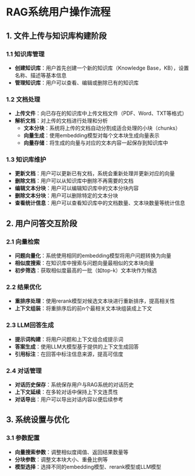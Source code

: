 # RAG系统用户操作流程

## 1. 文件上传与知识库构建阶段

### 1.1 知识库管理
- **创建知识库**：用户首先创建一个新的知识库（Knowledge Base，KB），设置名称、描述等基本信息
- **管理知识库**：用户可以查看、编辑或删除已有的知识库

### 1.2 文档处理
- **上传文件**：向已存在的知识库中上传文档文件（PDF、Word、TXT等格式）
- **解析文档**：对上传的文档进行处理和分析
  - **文本分块**：系统将上传的文档自动分割成适合处理的小块（chunks）
  - **向量生成**：使用embedding模型对每个文本块生成向量表示
  - **向量存储**：将生成的向量与对应的文本内容一起保存到知识库中

### 1.3 知识库维护
- **更新文档**：用户可以更新已有文档，系统会重新处理并更新对应的向量
- **删除文档**：用户可以从知识库中删除不再需要的文档
- **编辑文本分块**：用户可以编辑知识库中的文本分块内容
- **删除文本分块**：用户可以删除特定的文本分块
- **查看统计信息**：用户可以查看知识库中的文档数量、文本块数量等统计信息

## 2. 用户问答交互阶段

### 2.1 向量检索
- **问题向量化**：系统使用相同的embedding模型将用户问题转换为向量
- **相似度搜索**：在知识库中搜索与问题向量最相似的文本块向量
- **初步筛选**：获取相似度最高的一批（如top-k）文本块作为候选

### 2.2 结果优化
- **重排序处理**：使用rerank模型对候选文本块进行重新排序，提高相关性
- **上下文组装**：将重排序后的前n个最相关文本块组装成上下文

### 2.3 LLM回答生成
- **提示词构建**：将用户问题和上下文组合成提示词
- **答案生成**：使用LLM大模型基于提供的上下文生成回答
- **引用标注**：在回答中标注信息来源，提高可信度

### 2.4 对话管理
- **对话历史保存**：系统保存用户与RAG系统的对话历史
- **上下文延续**：在多轮对话中保持上下文连贯性
- **对话导出**：用户可以导出对话内容以便后续参考

## 3. 系统设置与优化

### 3.1 参数配置
- **向量搜索参数**：调整相似度阈值、返回结果数量等
- **分块参数**：调整文本块大小、重叠比例等
- **模型选择**：选择不同的embedding模型、rerank模型或LLM模型

